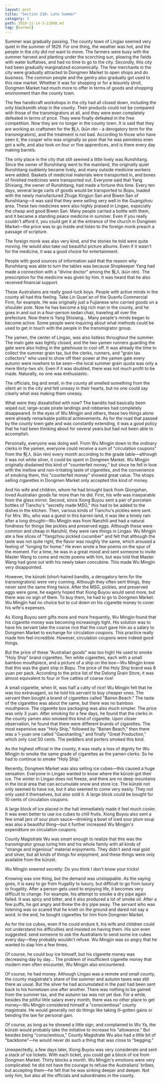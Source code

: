 ```yaml
---
layout: post
title: "Section 210: Late Summer"
category: 3
path: 2010-11-14-3-21000.md
tag: [normal]
---
```


Summer was gradually passing. The county town of Lingao seemed very quiet in the summer of 1629. For one thing, the weather was hot, and the people in the city did not want to move. The farmers were busy with the summer harvest and planting under the scorching sun, plowing the fields with water buffaloes, and had no time to go to the city. Secondly, this city had been gradually marginalized economically. The few merchants in the city were gradually attracted to Dongmen Market to open shops and do business. The common people and the gentry also gradually got used to this new market. Whether it was for shopping or for a leisurely stroll, Dongmen Market had much more to offer in terms of goods and shopping environment than the county town.

The few handicraft workshops in the city had all closed down, including the only blacksmith shop in the county. Their products could not be compared with those of the transmigrators at all, and they were even completely defeated in terms of price. They were finally defeated in the free competition. Now they are no longer in the county town. It is said that they are working as craftsmen for the 髡人 (kūn rén - a derogatory term for the transmigrators), and the treatment is not bad. According to those who have seen it, the cooper who was originally so poor that he was penniless even got a wife, and also took on four or five apprentices, and is there every day making barrels.

The only place in the city that still seemed a little lively was Runshitang. Since the owner of Runshitang went to the mainland, the originally quiet Runshitang suddenly became lively, and many outside medicine workers were added. Baskets of medicinal materials were transported in, and boxes of finished medicines were transported out. Everyone said that Yang Shixiang, the owner of Runshitang, had made a fortune this time. Every ten days, several large carts of goods would be transported to Bopu, loaded with the newly manufactured Zhuge Xingjun San and Biwen San of Runshitang—it was said that they were selling very well in the Guangzhou area. These two medicines were also highly praised in Lingao, especially the cheap and good Biwen San. Many people carried a bottle with them, and it became a standing peace medicine in summer. Even if you really couldn't afford it, you could get it at the entrance of the church in Dongmen Market—the price was to go inside and listen to the foreign monk preach a passage of scripture.

The foreign monk was also very kind, and the stories he told were quite moving. He would also take out beautiful picture albums. Even if it wasn't for the medicine, it was a good choice for entertainment.

People with good sources of information said that the reason why Runshitang was able to turn the tables was because Shopkeeper Yang had made a connection with a "divine doctor" among the 髡人 (kūn rén). The prescription for the medicine was given by him. It was heard that he also received financial support.

These Australians are really good-luck boys. People with active minds in the county all had this feeling. Take Lin Quan'an of the Quanfu Commercial Firm, for example. He was originally just a Fujianese who carried goods on a shoulder pole. Now he has become a big rich man in the county, and he goes in and out in a four-person sedan chair, traveling all over the prefecture. Now there is Yang Shixiang... Many people's minds began to become active. Some people were inquiring about what methods could be used to get in touch with the people in the transmigrator group.

The yamen, the center of Lingao, was also listless throughout the summer. The main gate was tightly closed, and the two yamen runners guarding the gate were also hiding in the gatehouse to cool off. It was already the time to collect the summer grain tax, but the clerks, runners, and "grain tax collectors" who used to show off their power at the yamen gate every autumn were nowhere to be seen—the local summer grain quota was only a mere thirty-two shi. Even if it was doubled, there was not much profit to be made. Naturally, no one was enthusiastic.

The officials, big and small, in the county all smelled something from the silent air in the city and felt uneasy in their hearts, but no one could say clearly what was making them uneasy.

What were they dissatisfied with now? The bandits had basically been wiped out; large-scale pirate landings and robberies had completely disappeared. In the eyes of Wu Mingjin and others, these two things alone were already remarkable political achievements. As for the road that passed by the county town gate and was constantly extending, it was a good policy that he had been thinking about for several years but had not been able to accomplish.

Personally, everyone was doing well. From Wu Mingjin down to the ordinary clerks in the yamen, everyone could receive a sum of "circulation coupons" from the 髡人 (kūn rén) every month according to the grade table—although it was not white silver, it could be spent in Dongmen Market. Wu Mingjin originally disdained this kind of "counterfeit money," but since he fell in love with the mellow and non-irritating taste of cigarettes, and the convenience of smoking them, this "counterfeit money" showed great value. The shops selling cigarettes in Dongmen Market only accepted this kind of money.

And his wife and children, whom he had brought back from Qiongshan, loved Australian goods far more than he did. First, his wife was inseparable from the glass mirror. Second, since Xiong Buyou sent a pair of porcelain bottles of Tianchu's "secretly made MSG," this had to be added to the dishes in the kitchen. Then, various kinds of Tianchu's pickles were sent. For Mrs. Wu, who was a guest in this barren land, it was like a timely rain after a long drought—Wu Mingjin was from Nanzhili and had a natural fondness for things like pickles and preserved eggs. Although these were common and cheap in Nanzhili, they were rare things in Lingao. Wu Mingjin ate a few slices of "Yangzhou pickled cucumber" and felt that although the taste was not quite right, the flavor was roughly the same, which aroused a feeling of "longing for home." He even wrote a few poems on the spur of the moment. For a time, he was in a great mood and sent someone to invite Master Wang to come and recite poems with him, but was told that Master Wang had gone out with his newly taken concubine. This made Wu Mingjin very disappointed.

However, the kūnzéi (short-haired bandits, a derogatory term for the transmigrators) were very cunning. Although they often sent things, they never sent the same thing twice. After the MSG, pickles, and preserved eggs were gone, he eagerly hoped that Xiong Buyou would send more, but there was no sign of them. To buy them, he had to go to Dongmen Market. Wu Mingjin had no choice but to cut down on his cigarette money to cover his wife's expenses.

As Xiong Buyou sent gifts more and more frequently, Wu Mingjin found that his cigarette money was becoming increasingly tight. His solution was to have his servant take the coarse rice that the court gave him as a salary to Dongmen Market to exchange for circulation coupons. This practice really made him feel incredible. However, circulation coupons were indeed good things.

But the price of these "Australian goods" was too high! He used to smoke "Holy Ship" brand cigarettes. Ten white cigarettes, each with a small bamboo mouthpiece, and a picture of a ship on the box—Wu Mingjin knew that this was the giant ship in Bopu. The price of the Holy Ship brand was 6 yuan per pack. According to the price list of the Delong Grain Store, it was almost equivalent to four or five catties of coarse rice!

A small cigarette, when lit, was half a catty of rice! Wu Mingjin felt that he was too extravagant, so he told his servant to buy cheaper ones. The servant then bought a brand of cigarettes called "Bairen Beach." The taste of the cigarettes was about the same, but there was no bamboo mouthpiece. The cigarette box packaging was also much simpler. The price was only 3 yuan. After smoking for a few days, he found that the clerks in the county yamen also smoked this kind of cigarette. Upon closer observation, he found that there were different brands of cigarettes. The most expensive was "Holy Ship," followed by "Bairen Beach," then there was a 1-yuan one called "Gaoshanling," and finally "Great Production," which only cost 50 cents. The peddlers and porters smoked this kind.

As the highest official in the county, it was really a loss of dignity for Wu Mingjin to smoke the same grade of cigarettes as the yamen clerks. So he had to continue to smoke "Holy Ship."

Recently, Dongmen Market was also selling ice cubes—this caused a huge sensation. Everyone in Lingao wanted to know where the kūnzéi got their ice. The winter in Lingao does not freeze, and there are no deep mountains in the local area that can accumulate snow and store ice. The kūnzéi not only seemed to have ice, but it also seemed to come very easily. They not only used it themselves, but also sold it. A large block could be bought for 10 cents of circulation coupons.

A large block of ice placed in the hall immediately made it feel much cooler. It was even better to use ice cubes to chill fruits. Xiong Buyou also sent a few small jars of sour plum sauce—drinking a bowl of iced sour plum soup was also a beautiful thing—but it further increased Wu Mingjin's expenditure on circulation coupons.

County Magistrate Wu was smart enough to realize that this was the transmigrator group luring him and his whole family with all kinds of "strange and ingenious" material enjoyments. They didn't send real gold and silver, but all kinds of things for enjoyment, and these things were only available from the kūnzéi.

Wu Mingjin sneered secretly: Do you think I don't know your tricks!

Knowing was one thing, but the demand was unstoppable. As the saying goes, it is easy to go from frugality to luxury, but difficult to go from luxury to frugality. After a person gets used to enjoying life, it becomes very difficult to change. For example, his attempt to smoke a dry pipe again failed. It was spicy and bitter, and it also produced a lot of smoke oil. After a few puffs, he got angry and threw the dry pipe away. The servant who was listening was so scared that he knelt on the ground and dared not say a word. In the end, he bought cigarettes for him from Dongmen Market.

As for the ice cubes, even if he could endure it, his wife and children could not understand his difficulties and insisted on having them. His son even suggested: send someone to ask the Australians to send some ice cubes every day—they probably wouldn't refuse. Wu Mingjin was so angry that he wanted to slap him a few times.

Of course, he could buy ice himself, but his cigarette money was decreasing day by day... The problem of insufficient cigarette money that modern men often encounter, Wu Mingjin also encountered.

Of course, he had money. Although Lingao was a remote and small county, the county magistrate's share of the summer and autumn taxes was still there as usual. But the silver he had accumulated in the past had been sent back to his hometown one after another. There was nothing to be gained from the summer tax, and the autumn tax was not yet due. For a while, besides the pitiful little salary every month, there was no other place to get money—Wu Mingjin considered himself a "conscientious" county magistrate. He would generally not do things like taking ill-gotten gains or bending the law for personal gain.

Of course, as long as he showed a little sign, and complained to Wu Ya, the kūnzéi would probably take the initiative to increase his "allowance." But besides being "conscientious," County Magistrate Wu also had a little bit of "backbone"—he would never do such a thing that was close to "begging."

Unexpectedly, a few days later, Xiong Buyou was very considerate and sent a stack of ice tickets. With each ticket, you could get a block of ice from Dongmen Market. Thirty blocks a month. Wu Mingjin's emotions were very complicated: he did not have the courage to refuse the Australians' bribes, but accepting them—he felt that he was sinking deeper and deeper. Not only him, but also all the officials and subordinates in the county.